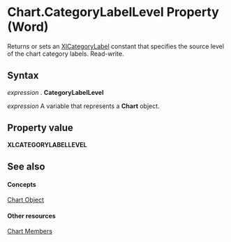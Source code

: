 
# Chart.CategoryLabelLevel Property (Word)

Returns or sets an [XlCategoryLabel](928d0096-9743-1cd6-842f-12050faefdf3.md) constant that specifies the source level of the chart category labels. Read-write.


## Syntax

 _expression_ . **CategoryLabelLevel**

 _expression_ A variable that represents a **Chart** object.


## Property value

 **XLCATEGORYLABELLEVEL**


## See also


#### Concepts


[Chart Object](366a825e-0daf-dbb7-b6f2-e7ce1a5ee2ef.md)
#### Other resources


[Chart Members](8abcbb92-781d-5a42-f395-526cdb3f754e.md)
